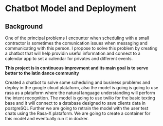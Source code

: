 # Chatbot Model and Deployment
##  Background
One of the principal problems I encounter when scheduling with a small contractor is sometimes the comunication issues when messaging and communicating with this person. I propose to solve this problem by creating a chatbot that will help providin useful information and connect to a calendar app to set a calendar for privates and different events. 

**This project is in continuous improvment and its main goal is to serve better to the latin dance community**

Created a chatbot to solve some scheduling and business problems and deploy in the google cloud plataform,
also the model is going is going to use rasa as a plataform where the natural language understanding will perform the intent recognition. 
The model is going to use twilio for the basic texting base and it will connect to a database designed to save clients data in postgreSQL
Further we are going to retrain the model with the user test chats using the Rasa-X plataform. We are going to create a container for this model and eventually run it in docker. 
